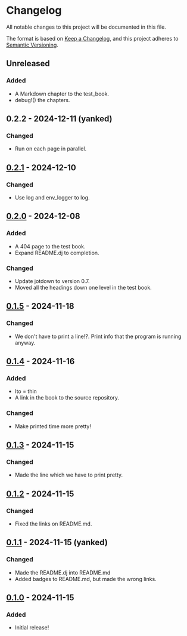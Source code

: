 # Changelog

All notable changes to this project will be documented in this file.

The format is based on [Keep a Changelog](https://keepachangelog.com/en/1.0.0/),
and this project adheres to [Semantic Versioning](https://semver.org/spec/v2.0.0.html).

## Unreleased

### Added

- A Markdown chapter to the test_book.
- debug!() the chapters.

## 0.2.2 - 2024-12-11 (yanked)

### Changed

- Run on each page in parallel.

## [0.2.1] - 2024-12-10

### Changed

- Use log and env_logger to log.

## [0.2.0] - 2024-12-08

### Added

- A 404 page to the test book.
- Expand README.dj to completion.

### Changed

- Update jotdown to version 0.7.
- Moved all the headings down one level in the test book.

## [0.1.5] - 2024-11-18

### Changed

- We don't have to print a line!?. Print info that the program is running anyway.

## [0.1.4] - 2024-11-16

### Added

- lto = thin
- A link in the book to the source repository.

### Changed

- Make printed time more pretty!

## [0.1.3] - 2024-11-15

### Changed

- Made the line which we have to print pretty.

## [0.1.2] - 2024-11-15

### Changed

- Fixed the links on README.md.

## [0.1.1] - 2024-11-15 (yanked)

### Changed

- Made the README.dj into README.md
- Added badges to README.md, but made the wrong links.

## [0.1.0] - 2024-11-15

### Added

- Initial release!

[0.2.1]: https://crates.io/crates/mdbook-djot/0.2.1
[0.2.0]: https://crates.io/crates/mdbook-djot/0.2.0
[0.1.5]: https://crates.io/crates/mdbook-djot/0.1.5
[0.1.4]: https://crates.io/crates/mdbook-djot/0.1.4
[0.1.3]: https://crates.io/crates/mdbook-djot/0.1.3
[0.1.2]: https://crates.io/crates/mdbook-djot/0.1.2
[0.1.1]: https://crates.io/crates/mdbook-djot/0.1.1
[0.1.0]: https://crates.io/crates/mdbook-djot/0.1.0

